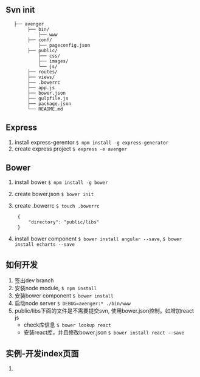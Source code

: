 ## Svn init

       ├── avenger
            ├── bin/
                ├── www
			├── conf/
				├── pageconfig.json
            ├── public/
                ├── css/
                ├── images/
                └── js/
            ├── routes/
            ├── views/
            ├── .bowerrc
            ├── app.js
            ├── bower.json 
            ├── gulpfile.js
			├── package.json
            └── README.md

## Express
1. install express-gerentor `$ npm install -g express-generator`
2. create express project `$ express -e avenger`

## Bower
1. install bower `$ npm install -g bower`
2. create bower.json `$ bower init`
3. create .bowerrc `$ touch .bowerrc`
       
		{
            "directory": "public/libs"
        }
        
4. install bower component `$ bower install angular --save`, `$ bower install echarts --save`


## 如何开发
1. 签出dev branch
2. 安装node module, `$ npm install`
3. 安装bower component `$ bower install`
4. 启动node server `$ DEBUG=avenger:* ./bin/www`
5. public/libs下面的文件是不需要提交svn, 使用bower.json控制。如增加react js
    - check库信息 `$ bower lookup react`
    - 安装react库，并且修改bower.json `$ bower install react --save`



## 实例-开发index页面
1. 
